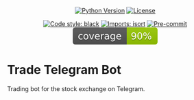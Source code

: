 <div align="center">

[![Python Version](https://img.shields.io/pypi/pyversions/tradernet_api.svg)](https://pypi.org/project/tradernet_api/)
[![License](https://img.shields.io/github/license/kutsevol/tradernet-api)](https://github.com/kutsevol/tradernet-api/blob/main/LICENSE)

[![Code style: black](https://img.shields.io/badge/code%20style-black-000000.svg)](https://github.com/psf/black)
[![Imports: isort](https://img.shields.io/badge/%20imports-isort-%231674b1?style=flat&labelColor=ef8336)](https://pycqa.github.io/isort/)
[![Pre-commit](https://img.shields.io/badge/pre--commit-enabled-brightgreen?logo=pre-commit&logoColor=white)](https://github.com/kutsevol/trade-telegram-bot/blob/main/.pre-commit-config.yaml)
![Coverage Report](assets/images/coverage.svg)

</div>

# Trade Telegram Bot
Trading bot for the stock exchange on Telegram. </br>
